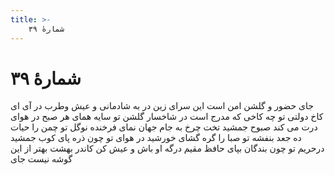 ```yaml
---
title: >-
    شمارهٔ ۳۹
---
```

# شمارهٔ ۳۹

جای حضور و گلشن امن است این سرای
زین در به شادمانی و عیش وطرب در آی
ای کاخ دولتی تو چه کاخی که مدرج است
در شاخسار گلشن تو سایه همای
هر صبح در هوای درت می کند صبوح
جمشید تخت چرخ به جام جهان نمای
فرخنده نوگل تو چمن را حیات ده
جعد بنفشه تو صبا را گره گشای
خورشید در هوای تو چون ذره پای کوب
جمشید درحریم تو چون بندگان بپای
حافظ مقیم درگه او باش و عیش کن
کاندر بهشت بهتر از این گوشه نیست جای
